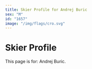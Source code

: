 ```yaml
---
title: Skier Profile for Andrej Buric
sex: "M"
id: "1657"
image: "/img/flags/cro.svg" 
---
```


# Skier Profile

This page is for: Andrej Buric.
    